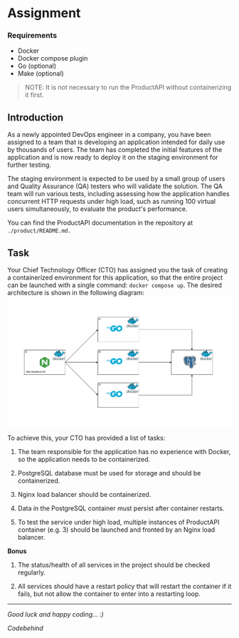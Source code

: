 # Assignment

### Requirements
- Docker 
- Docker compose plugin
- Go (optional)
- Make (optional)

> NOTE: It is not necessary to run the ProductAPI without containerizing it first.

## Introduction
As a newly appointed DevOps engineer in a company, you have been assigned to a team that
is developing an application intended for daily use by thousands of users. The team has completed 
the initial features of the application and is now ready to deploy it on the staging environment 
for further testing.

The staging environment is expected to be used by a small group of users and Quality Assurance (QA) 
testers who will validate the solution. The QA team will run various tests, including assessing how 
the application handles concurrent HTTP requests under high load, such as running 100 virtual users
simultaneously, to evaluate the product's performance.

You can find the ProductAPI documentation in the repository at `./product/README.md.`

## Task
Your Chief Technology Officer (CTO) has assigned you the task of creating a containerized environment 
for this application, so that the entire project can be launched with a single command: `docker compose up`. 
The desired architecture is shown in the following diagram:
![diagram](./goal-architecture.png)


To achieve this, your CTO has provided a list of tasks:

1) The team responsible for the application has no experience with Docker, so the application needs to be containerized.

2) PostgreSQL database must be used for storage and should be containerized.

3) Nginx load balancer should be containerized.

4) Data in the PostgreSQL container must persist after container restarts.

5) To test the service under high load, multiple instances of ProductAPI container (e.g. 3) should be launched and fronted by an Nginx load balancer.

**Bonus**

1) The status/health of all services in the project should be checked regularly. 

2) All services should have a restart policy that will restart the container if it fails, but not allow the container to 
enter into a restarting loop.

---

*Good luck and happy coding... :)*


*Codebehind*
